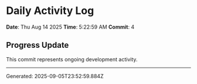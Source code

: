 # Daily Activity Log

**Date**: Thu Aug 14 2025
**Time**: 5:22:59 AM
**Commit**: 4

## Progress Update

This commit represents ongoing development activity.

---
Generated: 2025-09-05T23:52:59.884Z
